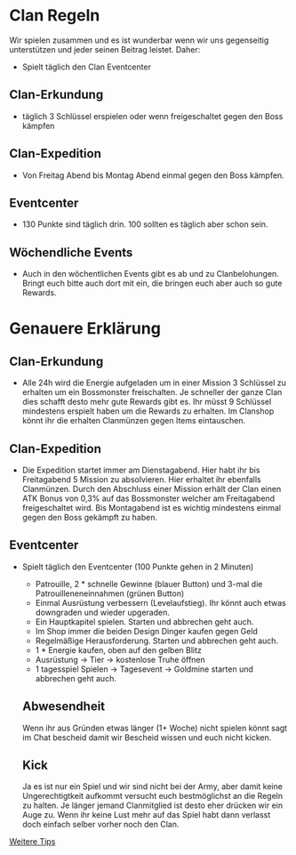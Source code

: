 # Clan Regeln
Wir spielen zusammen und es ist wunderbar wenn wir uns gegenseitig unterstützen und jeder seinen Beitrag leistet. Daher:
- Spielt täglich den Clan Eventcenter
## Clan-Erkundung
-   täglich 3 Schlüssel erspielen oder wenn freigeschaltet gegen den Boss kämpfen
## Clan-Expedition
-   Von Freitag Abend bis Montag Abend einmal gegen den Boss kämpfen.
## Eventcenter
-   130 Punkte sind täglich drin. 100 sollten es täglich aber schon sein.
## Wöchendliche Events
-   Auch in den wöchentlichen Events gibt es ab und zu Clanbelohungen. Bringt euch bitte auch dort mit ein, die bringen euch aber auch so gute Rewards.

# Genauere Erklärung
## Clan-Erkundung
- Alle 24h wird die Energie aufgeladen um in einer Mission 3 Schlüssel zu erhalten um ein Bossmonster freischalten. Je schneller der ganze Clan dies schafft desto mehr gute Rewards gibt es. Ihr müsst 9 Schlüssel mindestens erspielt haben um die Rewards zu erhalten. Im Clanshop könnt ihr die erhalten Clanmünzen gegen Items eintauschen.
## Clan-Expedition
- Die Expedition startet immer am Dienstagabend. Hier habt ihr bis Freitagabend 5 Mission zu absolvieren. Hier erhaltet ihr ebenfalls Clanmünzen. Durch den  Abschluss einer Mission erhält der Clan einen ATK Bonus von 0,3% auf das Bossmonster welcher am Freitagabend freigeschaltet wird. Bis Montagabend ist es wichtig mindestens einmal gegen den Boss gekämpft zu haben.
## Eventcenter
- Spielt täglich den Eventcenter (100 Punkte gehen in 2 Minuten)
  - Patrouille, 2 * schnelle Gewinne (blauer Button) und 3-mal die Patrouilleneneinnahmen (grünen Button)
  - Einmal Ausrüstung verbessern (Levelaufstieg). Ihr könnt auch etwas downgraden und wieder upgeraden.
  - Ein Hauptkapitel spielen. Starten und abbrechen geht auch.
  - Im Shop immer die beiden Design Dinger kaufen gegen Geld
  - Regelmäßige Herausforderung. Starten und abbrechen geht auch.
  - 1 * Energie kaufen, oben auf den gelben Blitz
  - Ausrüstung -> Tier -> kostenlose Truhe öffnen
  - 1 tagesspiel Spielen -> Tagesevent -> Goldmine starten und abbrechen geht auch.
 
  ## Abwesendheit
  Wenn ihr aus Gründen etwas länger (1+ Woche) nicht spielen könnt sagt im Chat bescheid damit wir Bescheid wissen und euch nicht kicken.

  ## Kick
  Ja es ist nur ein Spiel und wir sind nicht bei der Army, aber damit keine Ungerechtigtkeit aufkommt versucht euch bestmöglichst an die Regeln zu halten. Je länger jemand Clanmitglied ist desto eher drücken wir ein Auge zu. Wenn ihr keine Lust mehr auf das Spiel habt dann verlasst doch einfach selber vorher noch den Clan.

[Weitere Tips](https://github.com/Rifffi/survivor-io-wiki/blob/main/README.md)
